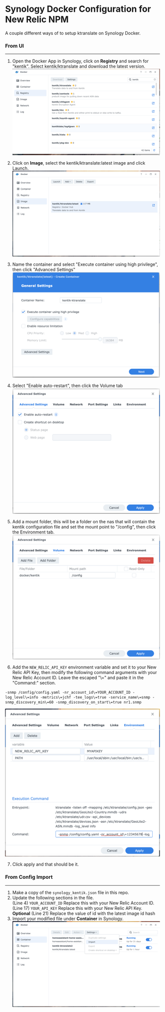 # Synology Docker Configuration for New Relic NPM
A couple different ways of to setup ktranslate on Synology Docker.

### From UI 
---
1. Open the Docker App in Synology, click on **Registry** and search for "kentik". Select kentik/ktranslate and download the latest version.    
![Alt text](1.png?raw=true "Registry")   

2. Click on **Image**, select the kentik/ktranslate:latest image and click Launch.   
![Alt text](2.png?raw=true "Image")   

3. Name the container and select "Execute container using high privilege", then click "Advanced Settings"   
![Alt text](3.png?raw=true "Wizard_1")  

4. Select "Enable auto-restart", then click the Volume tab   
![Alt text](4.png?raw=true "Wizard_2")   

5. Add a mount folder, this will be a folder on the nas that will contain the kentik configuration file and set the mount point to "/config", then click the Environment tab.   
![Alt text](5.png?raw=true "Wizard_3")   

6. Add the ```NEW_RELIC_API_KEY``` environment variable and set it to your New Relic API Key, then modify the following command arguments with your New Relic Account ID. Leave the escaped "\\=" and paste it in the "Command:" section.   
```
-snmp /config/config.yaml -nr_account_id\=YOUR_ACCOUNT_ID -log_level\=info -metrics\=jchf -tee_logs\=true -service_name\=snmp -snmp_discovery_min\=60 -snmp_discovery_on_start\=true nr1.snmp
```
![Alt text](6.png?raw=true "Wizard_4")   

7. Click apply and that should be it.


### From Config Import
---
1. Make a copy of the ```synology_kentik.json``` file in this repo.
2. Update the following sections in the file.   
(Line 4) ```YOUR_ACCOUNT_ID``` Replace this with your New Relic Account ID.   
(Line 17) ```YOUR_API_KEY``` Replace this with your New Relic API Key.   
**Optional** (Line 21) Replace the value of id with the latest image id hash
3. Import your modified file under **Container** in Synology.
![Alt text](7.png?raw=true "copy_1")
